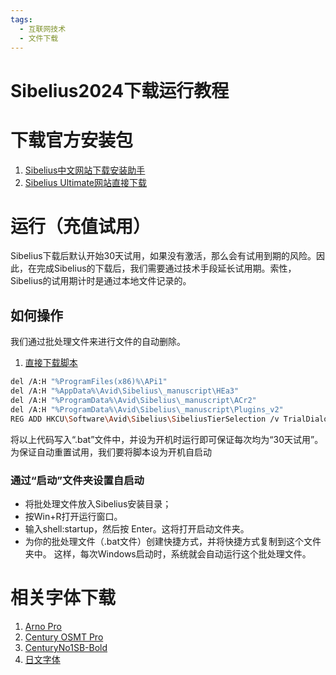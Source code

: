 ```yaml
---
tags:
  - 互联网技术
  - 文件下载
---
```


# Sibelius2024下载运行教程

# 下载官方安装包
1. [Sibelius中文网站下载安装助手](https://cpv1.mairuan.com/download/sibelius.exe)
2. [Sibelius Ultimate网站直接下载](https://cdn.avid.com/Sibelius/Sibelius/2025.4/L0UY6DG4/Sibelius_2025.4_Win.zip)

# 运行（充值试用）
Sibelius下载后默认开始30天试用，如果没有激活，那么会有试用到期的风险。因此，在完成Sibelius的下载后，我们需要通过技术手段延长试用期。索性，Sibelius的试用期计时是通过本地文件记录的。

## 如何操作
我们通过批处理文件来进行文件的自动删除。
1. [直接下载脚本](https://likemsblog.netlify.app/files/Sibelius_Ultimate_Reset.bat)
```bash
del /A:H "%ProgramFiles(x86)%\APi1"
del /A:H "%AppData%\Avid\Sibelius\_manuscript\HEa3"
del /A:H "%ProgramData%\Avid\Sibelius\_manuscript\ACr2"
del /A:H "%ProgramData%\Avid\Sibelius\_manuscript\Plugins_v2"
REG ADD HKCU\Software\Avid\Sibelius\SibeliusTierSelection /v TrialDialogSavedChoice /t REG_DWORD /d 3 /f
```
将以上代码写入“.bat”文件中，并设为开机时运行即可保证每次均为“30天试用”。
为保证自动重置试用，我们要将脚本设为开机自启动

### 通过“启动”文件夹设置自启动
- 将批处理文件放入Sibelius安装目录；
- 按Win+R打开运行窗口。
- 输入shell:startup，然后按 Enter。这将打开启动文件夹。
- 为你的批处理文件（.bat文件）创建快捷方式，并将快捷方式复制到这个文件夹中。
这样，每次Windows启动时，系统就会自动运行这个批处理文件。

# 相关字体下载
1. [Arno Pro](https://likemsblog.netlify.app/files/Arno_Pro.7z)
2. [Century OSMT Pro](https://likemsblog.netlify.app/files/Century_OSMT_Pro.zip)
3. [CenturyNo1SB-Bold](https://likemsblog.netlify.app/files/CenturyNo1SB-Bold.zip)
4. [日文字体](https://soya.infini-cloud.net/v2/dav/Blog/%E6%97%A5%E6%96%87%E5%AD%97%E4%BD%93.7z)